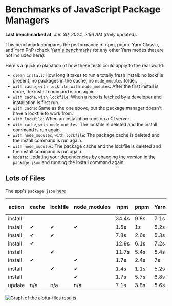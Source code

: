 # Benchmarks of JavaScript Package Managers

**Last benchmarked at**: _Jun 30, 2024, 2:56 AM_ (_daily_ updated).

This benchmark compares the performance of npm, pnpm, Yarn Classic, and Yarn PnP (check [Yarn's benchmarks](https://yarnpkg.com/benchmarks) for any other Yarn modes that are not included here).

Here's a quick explanation of how these tests could apply to the real world:

- `clean install`: How long it takes to run a totally fresh install: no lockfile present, no packages in the cache, no `node_modules` folder.
- `with cache`, `with lockfile`, `with node_modules`: After the first install is done, the install command is run again.
- `with cache`, `with lockfile`: When a repo is fetched by a developer and installation is first run.
- `with cache`: Same as the one above, but the package manager doesn't have a lockfile to work from.
- `with lockfile`: When an installation runs on a CI server.
- `with cache`, `with node_modules`: The lockfile is deleted and the install command is run again.
- `with node_modules`, `with lockfile`: The package cache is deleted and the install command is run again.
- `with node_modules`: The package cache and the lockfile is deleted and the install command is run again.
- `update`: Updating your dependencies by changing the version in the `package.json` and running the install command again.

## Lots of Files

The app's `package.json` [here](https://github.com/pnpm/pnpm.io/blob/main/benchmarks/fixtures/alotta-files/package.json)

| action  | cache | lockfile | node_modules| npm | pnpm | Yarn | Yarn PnP |
| ---     | ---   | ---      | ---         | --- | ---  | ---  | ---      |
| install |       |          |             | 34.4s | 9.8s | 7.1s | 3.4s |
| install | ✔     | ✔        | ✔           | 1.5s | 1s | 5.2s | n/a |
| install | ✔     | ✔        |             | 7.8s | 2.6s | 5.3s | 1.3s |
| install | ✔     |          |             | 12.9s | 6.1s | 7.2s | 2.9s |
| install |       | ✔        |             | 11.7s | 5.4s | 5.4s | 1.3s |
| install | ✔     |          | ✔           | 1.7s | 2.4s | 7s | n/a |
| install |       | ✔        | ✔           | 1.4s | 1.1s | 5.2s | n/a |
| install |       |          | ✔           | 1.7s | 5.7s | 6.8s | n/a |
| update  | n/a | n/a | n/a | 7.1s | 3.8s | 5.6s | 3s |

<img alt="Graph of the alotta-files results" src="/img/benchmarks/alotta-files.svg" />